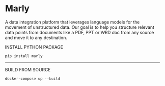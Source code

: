 # Marly

A data integration platform that leverages language models for the movement of unstructured data. Our goal is to help you structure relevant data points from documents like a PDF, PPT or WRD doc from any source and move it to any destination.

INSTALL PYTHON PACKAGE
```
pip install marly
```

---
BUILD FROM SOURCE
```
docker-compose up --build
```